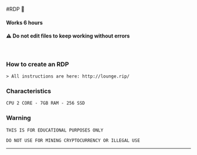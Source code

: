 #RDP 👾 

#### Works 6 hours


#### ⚠ Do not edit files to keep working without errors

<br>

### How to create an RDP
```
> All instructions are here: http://lounge.rip/

```

### Characteristics
```
CPU 2 CORE - 7GB RAM - 256 SSD
```

### Warning
```
THIS IS FOR EDUCATIONAL PURPOSES ONLY

DO NOT USE FOR MINING CRYPTOCURRENCY OR ILLEGAL USE
```
---

